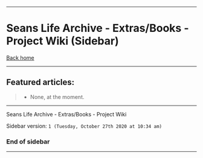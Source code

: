 
***

# Seans Life Archive - Extras/Books - Project Wiki (Sidebar)

[Back home](https://github.com/seanpm2001/SeansLifeArchive_Extras_Books/wiki/)

***

## Featured articles:

> * None, at the moment.

***

Seans Life Archive - Extras/Books - Project Wiki

Sidebar version: `1 (Tuesday, October 27th 2020 at 10:34 am)`

### End of sidebar

***
